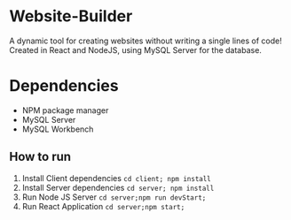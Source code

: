 # Website-Builder
A dynamic tool for creating websites without writing a single lines of code!
Created in React and NodeJS, using MySQL Server for the database.

# Dependencies
- NPM package manager
- MySQL Server
- MySQL Workbench

## How to run
1. Install Client dependencies `cd client; npm install`
2. Install Server dependencies `cd server; npm install`
3. Run Node JS Server `cd server;npm run devStart;`
4. Run React Application `cd server;npm start;`
